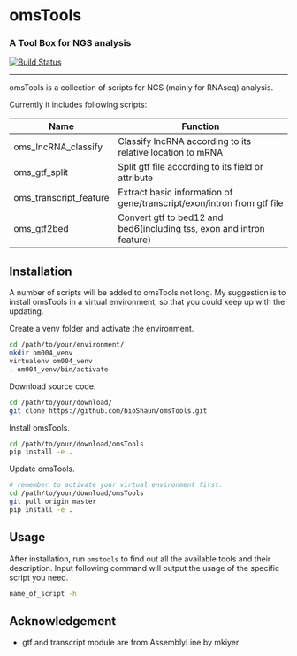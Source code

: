 # omsTools

### A Tool Box for NGS analysis
[![Build Status](https://travis-ci.org/bioShaun/omsTools.svg?branch=master)](https://travis-ci.org/bioShaun/omsTools)

-----

omsTools is a collection of scripts for NGS (mainly for RNAseq) analysis.

Currently it includes following scripts:

Name | Function |
--------------------| ----------------------------------------|
oms_lncRNA_classify |Classify lncRNA according to its relative location to mRNA|
oms_gtf_split| Split gtf file according to its field or attribute|
oms_transcript_feature|Extract basic information of gene/transcript/exon/intron from gtf file|
oms_gtf2bed|Convert gtf to bed12 and bed6(including tss, exon and intron feature)|

## Installation

A number of scripts will be added to omsTools not long. My suggestion is to install omsTools in a virtual environment, so that you could keep up with the updating.

Create a venv folder and activate the environment.

```bash
cd /path/to/your/environment/
mkdir om004_venv
virtualenv om004_venv
. om004_venv/bin/activate
```


Download source code.
```bash
cd /path/to/your/download/
git clone https://github.com/bioShaun/omsTools.git
```

Install omsTools.
```bash
cd /path/to/your/download/omsTools
pip install -e .
```

Update omsTools.
```bash
# remember to activate your virtual environment first.
cd /path/to/your/download/omsTools
git pull origin master
pip install -e .
```

## Usage

After installation, run `omstools` to find out all the available tools and their description. Input following command will output the usage of the specific script you need.

```bash
name_of_script -h
```
 
## Acknowledgement

- gtf and transcript module are from AssemblyLine by mkiyer
